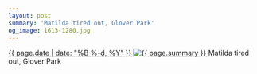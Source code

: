```yaml
---
layout: post
summary: 'Matilda tired out, Glover Park'
og_image: 1613-1280.jpg
---
```


<p>
 <time>
  <a href="/1613">
   {{ page.date | date: "%B %-d, %Y" }}
  </a>
 </time>
 <a href="/1613">
  <img alt="{{ page.summary }}" sizes="(min-width: 700px) 50vw, calc(100vw - 2rem)" src="{{ site.assets_url }}/1613-640.jpg" srcset="{{ site.assets_url }}/1613-320.jpg 320w, {{ site.assets_url }}/1613-640.jpg 640w, {{ site.assets_url }}/1613-960.jpg 960w, {{ site.assets_url }}/1613-1280.jpg 1280w"/>
 </a>
 <span>
  Matilda tired out, Glover Park
 </span>
</p>
